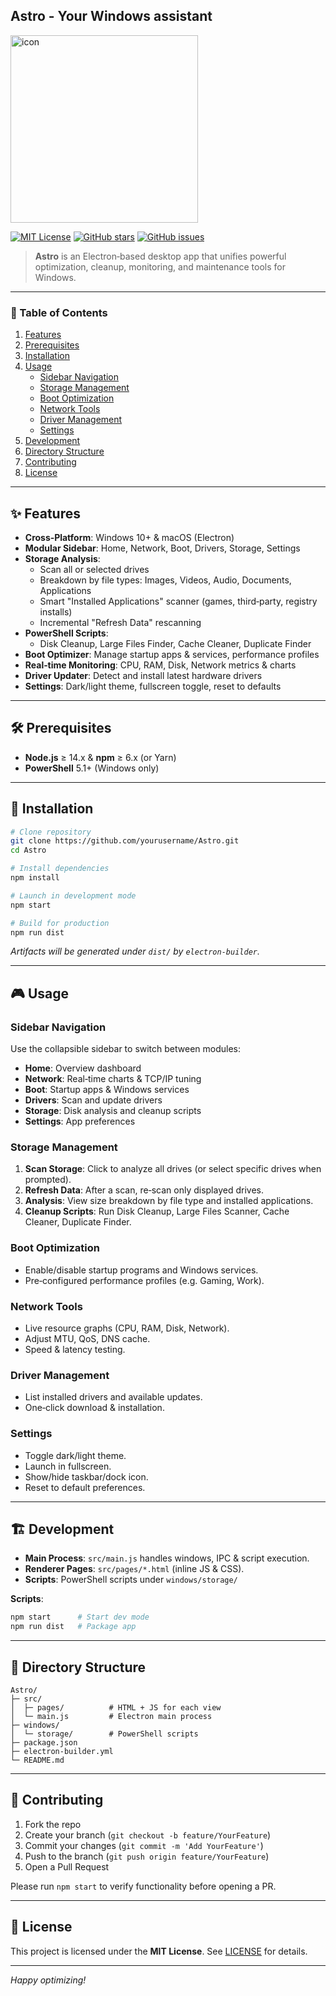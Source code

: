 ## Astro - Your Windows assistant

<img src="https://github.com/user-attachments/assets/18e69bbd-9842-4f08-99f3-a0cb383aafc3" alt="icon" width="300"/>

[![MIT License](https://img.shields.io/badge/License-MIT-blue.svg)](LICENSE)  [![GitHub stars](https://img.shields.io/github/stars/orafaelmiguel/WindowsX?style=social)](https://github.com/orafaelmiguel/WindowsX/stargazers)  [![GitHub issues](https://img.shields.io/github/issues/orafaelmiguel/WindowsX)](https://github.com/orafaelmiguel/WindowsX/issues)

> **Astro** is an Electron‑based desktop app that unifies powerful optimization, cleanup, monitoring, and maintenance tools for Windows.

---

### 📌 Table of Contents
1. [Features](#features)
2. [Prerequisites](#prerequisites)
3. [Installation](#installation)
4. [Usage](#usage)
   - [Sidebar Navigation](#sidebar-navigation)
   - [Storage Management](#storage-management)
   - [Boot Optimization](#boot-optimization)
   - [Network Tools](#network-tools)
   - [Driver Management](#driver-management)
   - [Settings](#settings)
5. [Development](#development)
6. [Directory Structure](#directory-structure)
7. [Contributing](#contributing)
8. [License](#license)

---

## ✨ Features
- **Cross‑Platform**: Windows 10+ & macOS (Electron)
- **Modular Sidebar**: Home, Network, Boot, Drivers, Storage, Settings
- **Storage Analysis**:
  - Scan all or selected drives
  - Breakdown by file types: Images, Videos, Audio, Documents, Applications
  - Smart "Installed Applications" scanner (games, third‑party, registry installs)
  - Incremental "Refresh Data" rescanning
- **PowerShell Scripts**:
  - Disk Cleanup, Large Files Finder, Cache Cleaner, Duplicate Finder
- **Boot Optimizer**: Manage startup apps & services, performance profiles
- **Real‑time Monitoring**: CPU, RAM, Disk, Network metrics & charts
- **Driver Updater**: Detect and install latest hardware drivers
- **Settings**: Dark/light theme, fullscreen toggle, reset to defaults

---

## 🛠 Prerequisites
- **Node.js** ≥ 14.x & **npm** ≥ 6.x (or Yarn)  
- **PowerShell** 5.1+ (Windows only)

---

## 🚀 Installation
```bash
# Clone repository
git clone https://github.com/yourusername/Astro.git
cd Astro

# Install dependencies
npm install

# Launch in development mode
npm start

# Build for production
npm run dist
```  
*Artifacts will be generated under `dist/` by `electron-builder`.*

---

## 🎮 Usage
### Sidebar Navigation
Use the collapsible sidebar to switch between modules:
- **Home**: Overview dashboard
- **Network**: Real‑time charts & TCP/IP tuning
- **Boot**: Startup apps & Windows services
- **Drivers**: Scan and update drivers
- **Storage**: Disk analysis and cleanup scripts
- **Settings**: App preferences

### Storage Management
1. **Scan Storage**: Click to analyze all drives (or select specific drives when prompted).  
2. **Refresh Data**: After a scan, re‑scan only displayed drives.  
3. **Analysis**: View size breakdown by file type and installed applications.  
4. **Cleanup Scripts**: Run Disk Cleanup, Large Files Scanner, Cache Cleaner, Duplicate Finder.

### Boot Optimization
- Enable/disable startup programs and Windows services.  
- Pre‑configured performance profiles (e.g. Gaming, Work).

### Network Tools
- Live resource graphs (CPU, RAM, Disk, Network).  
- Adjust MTU, QoS, DNS cache.  
- Speed & latency testing.

### Driver Management
- List installed drivers and available updates.  
- One‑click download & installation.

### Settings
- Toggle dark/light theme.  
- Launch in fullscreen.  
- Show/hide taskbar/dock icon.  
- Reset to default preferences.

---

## 🏗 Development
- **Main Process**: `src/main.js` handles windows, IPC & script execution.  
- **Renderer Pages**: `src/pages/*.html` (inline JS & CSS).  
- **Scripts**: PowerShell scripts under `windows/storage/`

**Scripts**:
```bash
npm start      # Start dev mode
npm run dist   # Package app
```

---

## 📁 Directory Structure
```
Astro/
├─ src/
│  ├─ pages/          # HTML + JS for each view
│  └─ main.js         # Electron main process
├─ windows/
│  └─ storage/        # PowerShell scripts
├─ package.json
├─ electron-builder.yml
└─ README.md
```

---

## 🤝 Contributing
1. Fork the repo  
2. Create your branch (`git checkout -b feature/YourFeature`)  
3. Commit your changes (`git commit -m 'Add YourFeature'`)  
4. Push to the branch (`git push origin feature/YourFeature`)  
5. Open a Pull Request

Please run `npm start` to verify functionality before opening a PR.

---

## 📄 License
This project is licensed under the **MIT License**. See [LICENSE](LICENSE) for details.

---

*Happy optimizing!*

























